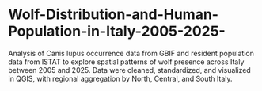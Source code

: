 # Wolf-Distribution-and-Human-Population-in-Italy-2005-2025-
Analysis of Canis lupus occurrence data from GBIF and resident population data from ISTAT to explore spatial patterns of wolf presence across Italy between 2005 and 2025. Data were cleaned, standardized, and visualized in QGIS, with regional aggregation by North, Central, and South Italy.
